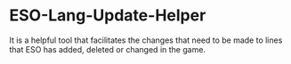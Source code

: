 # ESO-Lang-Update-Helper
It is a helpful tool that facilitates the changes that need to be made to lines that ESO has added, deleted or changed in the game.
